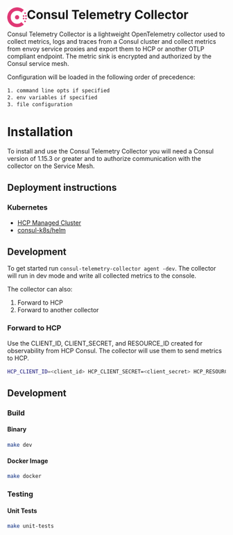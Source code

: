 <h1>
  <img src="./.doc/logo.svg" align="left" height="46px" alt="Consul logo"/>
  <span>Consul Telemetry Collector</span>
</h1>

Consul Telemetry Collector is a lightweight OpenTelemetry collector used to
collect metrics, logs and traces from a Consul cluster and collect metrics from envoy
service proxies and export them to HCP or another OTLP compliant endpoint. 
The metric sink is encrypted and authorized by the Consul service mesh.

Configuration will be loaded in the following order of precedence:

    1. command line opts if specified
    2. env variables if specified
    3. file configuration

# Installation

To install and use the Consul Telemetry Collector you will need a Consul version of 1.15.3 or greater and to authorize communication with the collector on the Service Mesh.

## Deployment instructions

### Kubernetes

* [HCP Managed Cluster](./docs/hcp-managed-k8s-collector-deployment.md)
* [consul-k8s/helm](./docs/consul-k8s-helm.md)

## Development

To get started run `consul-telemetry-collector agent -dev`. The collector
will run in dev mode and write all collected metrics to the console.

The collector can also:

1. Forward to HCP
2. Forward to another collector

### Forward to HCP

Use the CLIENT_ID, CLIENT_SECRET, and RESOURCE_ID created for observability
from HCP Consul. The collector will use them to send metrics to HCP.

```bash
HCP_CLIENT_ID=<client_id> HCP_CLIENT_SECRET=<client_secret> HCP_RESOURCE_ID=<resource_id> consul-telemetry-collector agent
```

## Development

### Build

#### Binary

```bash
make dev
```

#### Docker Image

```bash
make docker
```

### Testing

#### Unit Tests

```bash
make unit-tests
```
